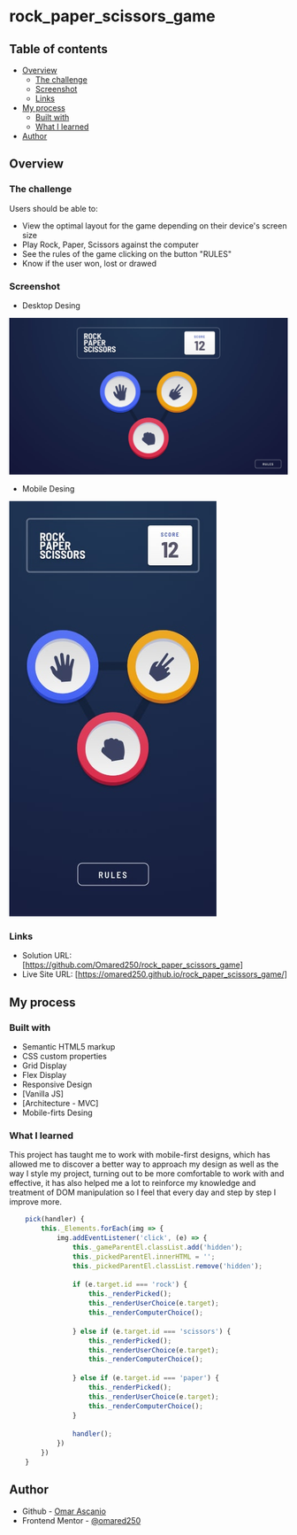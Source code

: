 # rock_paper_scissors_game

## Table of contents

- [Overview](#overview)
  - [The challenge](#the-challenge)
  - [Screenshot](#screenshot)
  - [Links](#links)
- [My process](#my-process)
  - [Built with](#built-with)
  - [What I learned](#what-i-learned)
- [Author](#author)

## Overview

### The challenge

Users should be able to:

- View the optimal layout for the game depending on their device's screen size
- Play Rock, Paper, Scissors against the computer
- See the rules of the game clicking on the button "RULES"
- Know if the user won, lost or drawed

### Screenshot

- Desktop Desing
 
![Home Design](https://github.com/Omared250/rock_paper_scissors_game/blob/main/src/design/original/desktop-step-1.jpg)

- Mobile Desing

![Home Design](https://github.com/Omared250/rock_paper_scissors_game/blob/main/src/design/original/mobile-step-1.jpg)

### Links

- Solution URL: [https://github.com/Omared250/rock_paper_scissors_game]
- Live Site URL: [https://omared250.github.io/rock_paper_scissors_game/]

## My process

### Built with

- Semantic HTML5 markup
- CSS custom properties
- Grid Display
- Flex Display
- Responsive Design
- [Vanilla JS]
- [Architecture - MVC]
- Mobile-firts Desing

### What I learned

This project has taught me to work with mobile-first designs, which has allowed me to discover a better way to approach my design 
as well as the way I style my project, turning out to be more comfortable to work with and effective, it has also helped me a lot to 
reinforce my knowledge and treatment of DOM manipulation so I feel that every day and step by step I improve more.

```js proud-of-this:
    pick(handler) {
        this._Elements.forEach(img => {
            img.addEventListener('click', (e) => {
                this._gameParentEl.classList.add('hidden');
                this._pickedParentEl.innerHTML = '';
                this._pickedParentEl.classList.remove('hidden');

                if (e.target.id === 'rock') {
                    this._renderPicked();
                    this._renderUserChoice(e.target);
                    this._renderComputerChoice();

                } else if (e.target.id === 'scissors') {
                    this._renderPicked();
                    this._renderUserChoice(e.target);
                    this._renderComputerChoice();

                } else if (e.target.id === 'paper') {
                    this._renderPicked();
                    this._renderUserChoice(e.target);
                    this._renderComputerChoice();
                }

                handler();
            })
        })
    }
```

## Author

- Github - [Omar Ascanio](https://github.com/Omared250)
- Frontend Mentor - [@omared250](https://www.frontendmentor.io/profile/Omared250)
